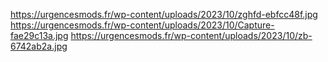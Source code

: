 https://urgencesmods.fr/wp-content/uploads/2023/10/zghfd-ebfcc48f.jpg
https://urgencesmods.fr/wp-content/uploads/2023/10/Capture-fae29c13a.jpg
https://urgencesmods.fr/wp-content/uploads/2023/10/zb-6742ab2a.jpg
